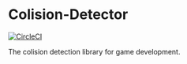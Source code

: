 # Colision-Detector
[![CircleCI](https://circleci.com/gh/piyoppi/colision-detector.svg?style=svg)](https://circleci.com/gh/piyoppi/colision-detector)

The colision detection library for game development.
